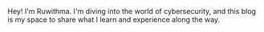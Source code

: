Hey! I'm Ruwithma. I'm diving into the world of cybersecurity, and this blog is my space to share what I learn and experience along the way.
